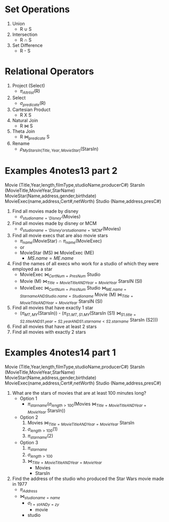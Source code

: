# Set Operations

1. Union
    - R $\cup$ S
2. Intersection
    - R $\cap$ S
3. Set Difference
    - R - S

# Relational Operators

1. Project (Select)
    - $\pi_{Altrlist}$(R)
2. Select
    - $\sigma_{predicate}$(R)
3. Cartesian Product
    - R X S
4. Natural Join
    - R $\bowtie$ S
5. Theta Join
    - R $\bowtie_{predicate}$ S
6. Rename
    - $\rho_{MyStarsIn(Title,Year,MovieStar)}$(StarsIn)

# Examples 4notes13 part 2

Movie (Title,Year,length,filmType,studioName,producerC#)
StarsIn (MovieTitle,MovieYear,StarName)
MovieStar(Name,address,gender,birthdate)
MovieExec(name,address,Cert#,netWorth)
Studio (Name,address,presC#)

1. Find all movies made by disney
    - $\sigma_{studioname='Disney'}$(Movies)
2. Find all movies made by disney or MCM
    - $\sigma_{studioname='Disney'or studioname='MCM'}$(Movies)
3. Find all movie execs that are also movie stars
    - $\pi_{name}$(MovieStar) $\cap$ $\pi_{name}$(MovieExec)
    - or
    - MovieStar (MS) $\bowtie$ MovieExec (ME)
      - $MS.name = ME.name$
4. Find the names of all execs who work for a studio of which they were employed as a star
    - MovieExec $\bowtie_{CertNum = PresNum}$ Studio
    - Movie (M) $\bowtie_{Title=MovieTitle AND Year = MovieYear}$ StarsIN (SI)
    - MovieExec $\bowtie_{CertNum = PresNum}$ Studio $\bowtie_{ME.name = Starname AND Studio.name = Studioname}$ Movie (M) $\bowtie_{Title=MovieTitle AND Year = MovieYear}$ StarsIN (SI)
5. Find all movies that have exactly 1 star
    - ($\pi_{MT, MY}$(StarsIn)) - ($\pi_{S1.MT,S1.MY}$(StarsIn (S1) $\bowtie_{S1.title = S2.title AND S1.year = S2.year AND S1.starname < S2.starname}$ StarsIn (S2)))
6. Find all movies that have at least 2 stars
7. Find all movies with exactly 2 stars

# Examples 4notes14 part 1

Movie (Title,Year,length,filmType,studioName,producerC#)
StarsIn (MovieTitle,MovieYear,StarName)
MovieStar(Name,address,gender,birthdate)
MovieExec(name,address,Cert#,netWorth)
Studio (Name,address,presC#)

1. What are the stars of movies that are at least 100 minutes long?
    - Option 1
      - $\pi_{starname}$($\sigma_{length > 100}$(Movies $\bowtie_{Title = MovieTitle AND Year = MovieYear}$ StarsIn))
    - Option 2
      1. Movies $\bowtie_{Title = MovieTitle AND Year = MovieYear}$ StarsIn
      2. $\sigma_{length > 100}$(1)
      3. $\pi_{starname}$(2)
    - Option 3
      1. $\pi_{starname}$
      2. $\sigma_{length > 100}$
      3. $\bowtie_{Title = MovieTitle AND Year = MovieYear}$
          -  Movies
          -  StarsIn
2. Find the address of the studio who produced the Star Wars movie made in 1977
    - $\pi_{Address}$
    - $\bowtie_{studioname = name}$
      - $\sigma_{t = st AND y = zy}$
        - movie
      - studio